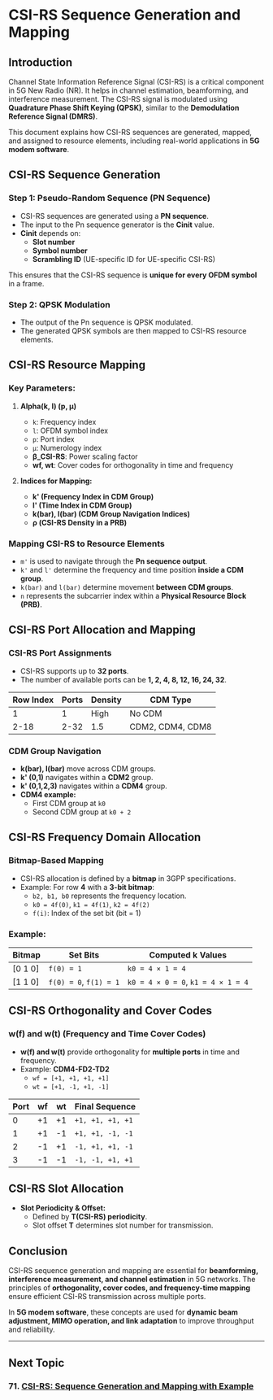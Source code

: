 
# CSI-RS Sequence Generation and Mapping

## Introduction
Channel State Information Reference Signal (CSI-RS) is a critical component in 5G New Radio (NR). It helps in channel estimation, beamforming, and interference measurement. The CSI-RS signal is modulated using **Quadrature Phase Shift Keying (QPSK)**, similar to the **Demodulation Reference Signal (DMRS)**.

This document explains how CSI-RS sequences are generated, mapped, and assigned to resource elements, including real-world applications in **5G modem software**.

## CSI-RS Sequence Generation
### Step 1: Pseudo-Random Sequence (PN Sequence)
- CSI-RS sequences are generated using a **PN sequence**.
- The input to the Pn sequence generator is the **Cinit** value.
- **Cinit** depends on:
  - **Slot number**
  - **Symbol number**
  - **Scrambling ID** (UE-specific ID for UE-specific CSI-RS)

This ensures that the CSI-RS sequence is **unique for every OFDM symbol** in a frame.

### Step 2: QPSK Modulation
- The output of the Pn sequence is QPSK modulated.
- The generated QPSK symbols are then mapped to CSI-RS resource elements.

## CSI-RS Resource Mapping
### Key Parameters:
1. **Alpha(k, l) (p, μ)**
   - `k`: Frequency index
   - `l`: OFDM symbol index
   - `p`: Port index
   - `μ`: Numerology index
   - **β_CSI-RS**: Power scaling factor
   - **wf, wt**: Cover codes for orthogonality in time and frequency

2. **Indices for Mapping:**
   - **k' (Frequency Index in CDM Group)**
   - **l' (Time Index in CDM Group)**
   - **k(bar), l(bar) (CDM Group Navigation Indices)**
   - **ρ (CSI-RS Density in a PRB)**

### Mapping CSI-RS to Resource Elements
- `m'` is used to navigate through the **Pn sequence output**.
- `k'` and `l'` determine the frequency and time position **inside a CDM group**.
- `k(bar)` and `l(bar)` determine movement **between CDM groups**.
- `n` represents the subcarrier index within a **Physical Resource Block (PRB)**.

## CSI-RS Port Allocation and Mapping
### CSI-RS Port Assignments
- CSI-RS supports up to **32 ports**.
- The number of available ports can be **1, 2, 4, 8, 12, 16, 24, 32**.

| Row Index | Ports | Density | CDM Type |
|-----------|-------|---------|----------|
| 1         | 1     | High    | No CDM   |
| 2-18      | 2-32  | 1.5     | CDM2, CDM4, CDM8 |

### CDM Group Navigation
- **k(bar), l(bar)** move across CDM groups.
- **k' (0,1)** navigates within a **CDM2** group.
- **k' (0,1,2,3)** navigates within a **CDM4** group.
- **CDM4 example:**
  - First CDM group at `k0`
  - Second CDM group at `k0 + 2`

## CSI-RS Frequency Domain Allocation
### Bitmap-Based Mapping
- CSI-RS allocation is defined by a **bitmap** in 3GPP specifications.
- Example: For row **4** with a **3-bit bitmap**:
  - `b2, b1, b0` represents the frequency location.
  - `k0 = 4f(0)`, `k1 = 4f(1)`, `k2 = 4f(2)`
  - `f(i)`: Index of the set bit (bit = 1)

### Example:
| Bitmap | Set Bits | Computed k Values |
|--------|---------|-------------------|
| [0 1 0] | `f(0) = 1` | `k0 = 4 × 1 = 4` |
| [1 1 0] | `f(0) = 0`, `f(1) = 1` | `k0 = 4 × 0 = 0`, `k1 = 4 × 1 = 4` |

## CSI-RS Orthogonality and Cover Codes
### w(f) and w(t) (Frequency and Time Cover Codes)
- **w(f) and w(t)** provide orthogonality for **multiple ports** in time and frequency.
- Example: **CDM4-FD2-TD2**
  - `wf = [+1, +1, +1, +1]`
  - `wt = [+1, -1, +1, -1]`

| Port | wf | wt | Final Sequence |
|------|----|----|----------------|
| 0    | +1  | +1  | `+1, +1, +1, +1` |
| 1    | +1  | -1  | `+1, +1, -1, -1` |
| 2    | -1  | +1  | `-1, +1, +1, -1` |
| 3    | -1  | -1  | `-1, -1, +1, +1` |

## CSI-RS Slot Allocation
- **Slot Periodicity & Offset:**
  - Defined by **T(CSI-RS) periodicity**.
  - Slot offset **T** determines slot number for transmission.

## Conclusion
CSI-RS sequence generation and mapping are essential for **beamforming, interference measurement, and channel estimation** in 5G networks. The principles of **orthogonality, cover codes, and frequency-time mapping** ensure efficient CSI-RS transmission across multiple ports.

In **5G modem software**, these concepts are used for **dynamic beam adjustment, MIMO operation, and link adaptation** to improve throughput and reliability.

---
## Next Topic
### 71. [CSI-RS: Sequence Generation and Mapping with Example](Sequence_Generation_and_Mapping_with_Example.md)  
